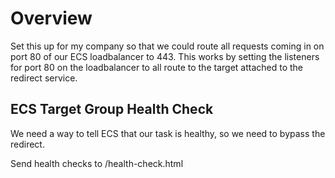 # Overview
Set this up for my company so that we could route all requests coming in on port 80
of our ECS loadbalancer to 443. This works by setting the listeners for port 80 on the loadbalancer 
to all route to the target attached to the redirect service.

## ECS Target Group Health Check
We need a way to tell ECS that our task is healthy, so we need to bypass the redirect.

Send health checks to /health-check.html